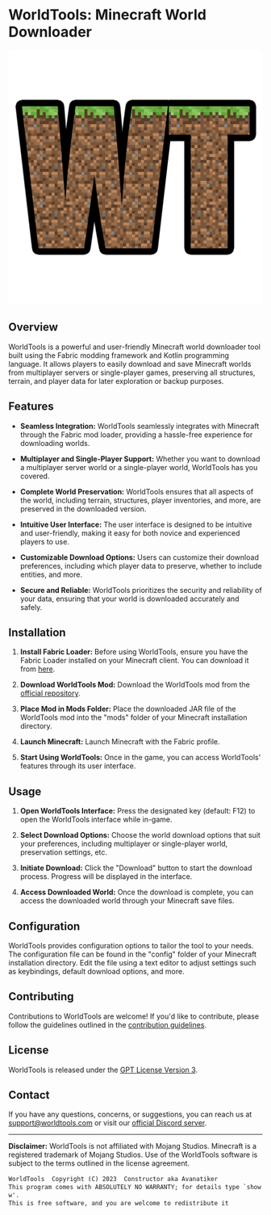 # WorldTools: Minecraft World Downloader

![WorldTools Logo](src/main/resources/assets/world_tools/WorldTools.png)

## Overview

WorldTools is a powerful and user-friendly Minecraft world downloader tool built using the Fabric modding framework and Kotlin programming language. It allows players to easily download and save Minecraft worlds from multiplayer servers or single-player games, preserving all structures, terrain, and player data for later exploration or backup purposes.

## Features

- **Seamless Integration:** WorldTools seamlessly integrates with Minecraft through the Fabric mod loader, providing a hassle-free experience for downloading worlds.

- **Multiplayer and Single-Player Support:** Whether you want to download a multiplayer server world or a single-player world, WorldTools has you covered.

- **Complete World Preservation:** WorldTools ensures that all aspects of the world, including terrain, structures, player inventories, and more, are preserved in the downloaded version.

- **Intuitive User Interface:** The user interface is designed to be intuitive and user-friendly, making it easy for both novice and experienced players to use.

- **Customizable Download Options:** Users can customize their download preferences, including which player data to preserve, whether to include entities, and more.

- **Secure and Reliable:** WorldTools prioritizes the security and reliability of your data, ensuring that your world is downloaded accurately and safely.

## Installation

1. **Install Fabric Loader:** Before using WorldTools, ensure you have the Fabric Loader installed on your Minecraft client. You can download it from [here](https://fabricmc.net/use/).

2. **Download WorldTools Mod:** Download the WorldTools mod from the [official repository](https://github.com/Avanatiker/WorldTools).

3. **Place Mod in Mods Folder:** Place the downloaded JAR file of the WorldTools mod into the "mods" folder of your Minecraft installation directory.

4. **Launch Minecraft:** Launch Minecraft with the Fabric profile.

5. **Start Using WorldTools:** Once in the game, you can access WorldTools' features through its user interface.

## Usage

1. **Open WorldTools Interface:** Press the designated key (default: F12) to open the WorldTools interface while in-game.

2. **Select Download Options:** Choose the world download options that suit your preferences, including multiplayer or single-player world, preservation settings, etc.

3. **Initiate Download:** Click the "Download" button to start the download process. Progress will be displayed in the interface.

4. **Access Downloaded World:** Once the download is complete, you can access the downloaded world through your Minecraft save files.

## Configuration

WorldTools provides configuration options to tailor the tool to your needs. The configuration file can be found in the "config" folder of your Minecraft installation directory. Edit the file using a text editor to adjust settings such as keybindings, default download options, and more.

## Contributing

Contributions to WorldTools are welcome! If you'd like to contribute, please follow the guidelines outlined in the [contribution guidelines](CONTRIBUTING.md).

## License

WorldTools is released under the [GPT License Version 3](LICENSE.md).

## Contact

If you have any questions, concerns, or suggestions, you can reach us at support@worldtools.com or visit our [official Discord server](https://discord.gg/worldtools).

---

**Disclaimer:** WorldTools is not affiliated with Mojang Studios. Minecraft is a registered trademark of Mojang Studios. Use of the WorldTools software is subject to the terms outlined in the license agreement.

```
WorldTools  Copyright (C) 2023  Constructor aka Avanatiker
This program comes with ABSOLUTELY NO WARRANTY; for details type `show w'.
This is free software, and you are welcome to redistribute it
```